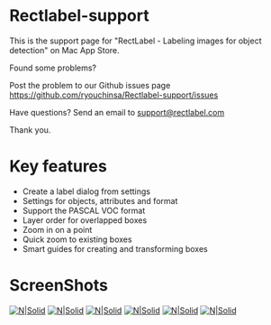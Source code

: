 # Rectlabel-support
This is the support page for "RectLabel - Labeling images for object detection" on Mac App Store.

Found some problems?

Post the problem to our Github issues page
https://github.com/ryouchinsa/Rectlabel-support/issues

Have questions? Send an email to support@rectlabel.com

Thank you.

# Key features
- Create a label dialog from settings
- Settings for objects, attributes and format
- Support the PASCAL VOC format
- Layer order for overlapped boxes
- Zoom in on a point
- Quick zoom to existing boxes
- Smart guides for creating and transforming boxes

# ScreenShots
[![N|Solid](https://static.rectlabel.com/waysify_app/img/json_store.jpg)](https://rectlabel.com/)
[![N|Solid](https://static.rectlabel.com/waysify_app/img/settings_store.jpg)](https://rectlabel.com/)
[![N|Solid](https://static.rectlabel.com/waysify_app/img/layer_store.jpg)](https://rectlabel.com/)
[![N|Solid](https://static.rectlabel.com/waysify_app/img/zoom_store.jpg)](https://rectlabel.com/)
[![N|Solid](https://static.rectlabel.com/waysify_app/img/focus_store.jpg)](https://rectlabel.com/)
[![N|Solid](https://static.rectlabel.com/waysify_app/img/guides_store.jpg)](https://rectlabel.com/)
